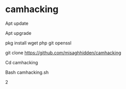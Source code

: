 # camhacking

Apt update

Apt upgrade

pkg install wget php git openssl

git clone https://github.com/misaghhidden/camhacking

Cd camhacking

Bash camhacking.sh

2

 
